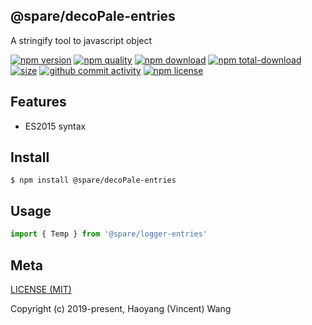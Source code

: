 ## @spare/decoPale-entries
A stringify tool to javascript object

[![npm version][npm-image]][npm-url]
[![npm quality][quality-image]][quality-url]
[![npm download][download-image]][npm-url]
[![npm total-download][total-download-image]][npm-url]
[![size][size]][size-url]
[![github commit activity][commit-image]][github-url]
[![npm license][license-image]][npm-url]

## Features

- ES2015 syntax

## Install
```console
$ npm install @spare/decoPale-entries
```

## Usage
```js
import { Temp } from '@spare/logger-entries'
```

## Meta
[LICENSE (MIT)](/LICENSE)

Copyright (c) 2019-present, Haoyang (Vincent) Wang

[//]: <> (Shields)
[npm-image]: https://img.shields.io/npm/v/@spare/deco-entries.svg?style=flat-square
[quality-image]: http://npm.packagequality.com/shield/@spare/deco-entries.svg?style=flat-square
[download-image]: https://img.shields.io/npm/dm/@spare/deco-entries.svg?style=flat-square
[total-download-image]:https://img.shields.io/npm/dt/@spare/deco-entries.svg?style=flat-square
[license-image]: https://img.shields.io/npm/l/@spare/deco-entries.svg?style=flat-square
[commit-image]: https://img.shields.io/github/commit-activity/y/hoyeungw/@spare/deco-entries?style=flat-square
[size]: https://flat.badgen.net/packagephobia/install/@spare/deco-entries

[//]: <> (Link)
[npm-url]: https://npmjs.org/package/@spare/deco-entries
[quality-url]: http://packagequality.com/#?package=@spare/deco-entries
[github-url]: https://github.com/hoyeungw/@spare/deco-entries
[size-url]: https://packagephobia.now.sh/result?p=@spare/deco-entries
